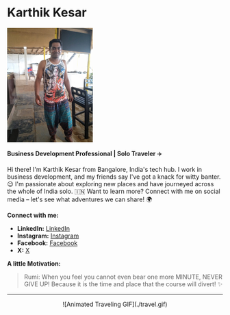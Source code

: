 # Karthik Kesar

<img src="karthik-kesar.jpg" alt="Karthik Kesar" width="200">

**Business Development Professional | Solo Traveler** ✈️ 

Hi there! I'm Karthik Kesar from Bangalore, India's tech hub. I work in business development, and my friends say I've got a knack for witty banter. 😉 I'm passionate about exploring new places and have journeyed across the whole of India solo. 🇮🇳 Want to learn more? Connect with me on social media – let's see what adventures we can share! 🌍

**Connect with me:**

*  **LinkedIn:** [LinkedIn](https://www.linkedin.com/in/karthik-kesar-06a2a129?utm_source=share&utm_campaign=share_via&utm_content=profile&utm_medium=android_app)
*  **Instagram:** [Instagram](https://www.instagram.com/karthik.kesar/profilecard/?igsh=dmh4a29uNm4wODRu)
*  **Facebook:** [Facebook](https://www.facebook.com/share/UrAcMi5rbgCzxynn/)
*  **X:** [X](https://x.com/rehamania?t=YsscXyKH20FWeENXJVg9Xw&s=09)

**A little Motivation:**

> Rumi: When you feel you cannot even bear one more MINUTE, NEVER GIVE UP! Because it is the time and place that the course will divert! ✨

---

<div align="center">
![Animated Traveling GIF](./travel.gif)
</div>

